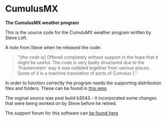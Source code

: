 # CumulusMX
**The CumulusMX weather program**

This is the source code for the CumuluMX weather program written by Steve Loft.

A note from Steve when he released the code:
>"*[the code is]* Offered completely without support in the hope that it might be useful. The code is very badly structured due to the 'Frankenstein' way it was cobbled together from various places. Some of it is a machine translation of parts of Cumulus 1."
  
In order to function correctly the program needs the supporting distribution files and folders. These can be found in [this repo](https://github.com/cumulusmx/CumulusMX-DistributionFiles)

The orginal source was post build b3043 - it incorporated some changes that were being worked on by Steve before he retired.

The support forum for this software can [be found here](https://cumulus.hosiene.co.uk/)
